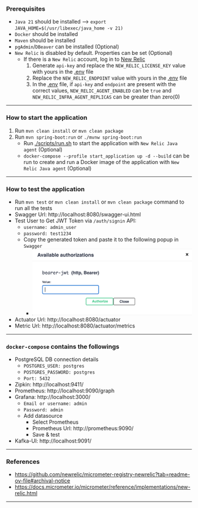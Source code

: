 ### Prerequisites

* `Java 21` should be installed --> `export JAVA_HOME=$(/usr/libexec/java_home -v 21)`
* `Docker` should be installed
* `Maven` should be installed
* `pgAdmin`/`DBeaver` can be installed (Optional)
* `New Relic` is disabled by default. Properties can be set (Optional)
    * If there is a `New Relic` account, log in to [New Relic](https://login.newrelic.com/login)
        1. Generate `api-key` and replace the `NEW_RELIC_LICENSE_KEY` value with yours in the [.env](.env) file
        2. Replace the `NEW_RELIC_ENDPOINT` value with yours in the [.env](.env) file
        3. In the [.env](.env) file, if `api-key` and `endpoint` are present with the correct values,
           `NEW_RELIC_AGENT_ENABLED` can be `true` and `NEW_RELIC_INFRA_AGENT_REPLICAS` can be greater than zero(0)

-----

### How to start the application

1. Run `mvn clean install` or `mvn clean package`
2. Run `mvn spring-boot:run` or `./mvnw spring-boot:run`
    - Run [./scripts/run.sh](scripts%2Frun.sh) to start the application with `New Relic Java agent` (Optional)
    - `docker-compose --profile start_application up -d --build` can be run to create and run a Docker image of the
      application with `New Relic Java agent` (Optional)

-----

### How to test the application

* Run `mvn test` or `mvn clean install` or `mvn clean package` command to run all the tests
* Swagger Url: http://localhost:8080/swagger-ui.html
* Test User to Get JWT Token via `/auth/signin` API:
    * `username: admin_user`
    * `password: test1234`
    * Copy the generated token and paste it to the following popup in `Swagger`
        * ![img.png](img.png)
* Actuator Url: http://localhost:8080/actuator
* Metric Url: http://localhost:8080/actuator/metrics

-----

### `docker-compose` contains the followings

* PostgreSQL DB connection details
    * `POSTGRES_USER: postgres`
    * `POSTGRES_PASSWORD: postgres`
    * `Port: 5432`
* Zipkin: http://localhost:9411/
* Prometheus: http://localhost:9090/graph
* Grafana: http://localhost:3000/
    * `Email or username: admin`
    * `Password: admin`
    * Add datasource
        * Select Prometheus
        * Prometheus Url: http://prometheus:9090/
        * Save & test
* Kafka-UI: http://localhost:9091/

-----

### References

* https://github.com/newrelic/micrometer-registry-newrelic?tab=readme-ov-file#archival-notice
* https://docs.micrometer.io/micrometer/reference/implementations/new-relic.html

-----